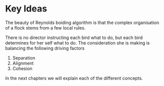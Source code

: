 # Key Ideas
The beauty of Reynolds boiding algorithm is that the complex organisation
of a flock stems from a few local rules.

There is no director instructing each bird what to do, but each bird determines
for her self what to do. The consideration she is making is balancing the following
driving factors

1. Separation
2. Alignment
3. Cohesion

In the next chapters we will explain each of the different concepts.